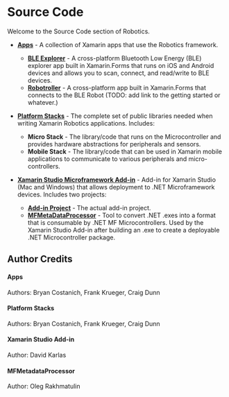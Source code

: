 # Source Code
Welcome to the Source Code section of Robotics. 

 * **[Apps](https://github.com/xamarin/Xamarin.Labs-Robotics/tree/master/Source/Apps)** - A collection of Xamarin apps that use the Robotics framework.
 
	* **[BLE Explorer](https://github.com/xamarin/Xamarin.Labs-Robotics/tree/master/Source/Apps/BLE%20Explorer)** - A cross-platform Bluetooth Low Energy (BLE) explorer app built in Xamarin.Forms that runs on iOS and Android devices and allows you to scan, connect, and read/write to BLE devices.
 	* **[Robotroller](https://github.com/xamarin/Xamarin.Labs-Robotics/tree/master/Source/Apps/Robotroller)** - A cross-platform app built in Xamarin.Forms that connects to the BLE Robot (TODO: add link to the getting started or whatever.)

 * **[Platform Stacks](https://github.com/xamarin/Xamarin.Labs-Robotics/tree/master/Source/Platform%20Stacks)** - The complete set of public libraries needed when writing Xamarin Robotics applications. Includes:
	* **Micro Stack** - The library/code that runs on the Microcontroller and provides hardware abstractions for peripherals and sensors.
	* **Mobile Stack** - The library/code that can be used in Xamarin mobile applications to communicate to various peripherals and micro-controllers.
 
 * **[Xamarin Studio Microframework Add-in](https://github.com/xamarin/Xamarin.Labs-Robotics/tree/master/Source/Xamarin%20Studio%20Microframework%20Add-in)** - Add-in for Xamarin Studio (Mac and Windows) that allows deployment to .NET Microframework devices. Includes two projects:
 	* **[Add-in Project](https://github.com/xamarin/Xamarin.Labs-Robotics/tree/master/Source/Xamarin%20Studio%20Microframework%20Add-in/Add-in%20Project)** - The actual add-in project.
 	* **[MFMetaDataProcessor](https://github.com/xamarin/Xamarin.Labs-Robotics/tree/master/Source/Xamarin%20Studio%20Microframework%20Add-in/MFMetaDataProcessor)** - Tool to convert .NET .exes into a format that is consumable by .NET MF Microcontrollers. Used by the Xamarin Studio Add-in after building an .exe to create a deployable .NET Microcontroller package.
 
## Author Credits

#### Apps
Authors: Bryan Costanich, Frank Krueger, Craig Dunn

#### Platform Stacks
Authors: Bryan Costanich, Frank Krueger, Craig Dunn

#### Xamarin Studio Add-in
Author: David Karlas
 
#### MFMetadataProcessor
Author: Oleg Rakhmatulin
